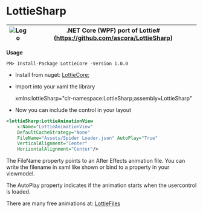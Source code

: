 # LottieSharp


| ![Logo](https://raw.githubusercontent.com/ascora/LottieSharp/master/Images/lottie_sharp-128.png) |.NET Core (WPF) port of Lottie# (https://github.com/ascora/LottieSharp)  |
|--|--|

**Usage**

```PM> Install-Package LottieCore -Version 1.0.0```

- Install from nuget: [LottieCore](https://www.nuget.org/packages/LottieCore/);
- Import into your xaml the library

    xmlns:lottieSharp="clr-namespace:LottieSharp;assembly=LottieSharp"

- Now you can include the control in your layout
```xml
<lottieSharp:LottieAnimationView 
    x:Name="LottieAnimationView" 
    DefaultCacheStrategy="None" 
    FileName="Assets/Spider Loader.json" AutoPlay="True" 
    VerticalAlignment="Center" 
    HorizontalAlignment="Center"/>
```
The FileName property points to an After Effects animation file. You can write the filename in xaml like shown or bind to a property in your viewmodel.

The AutoPlay property indicates if the animation starts when the usercontrol is loaded.

There are many free animations at: [LottieFiles](https://www.lottiefiles.com/)
